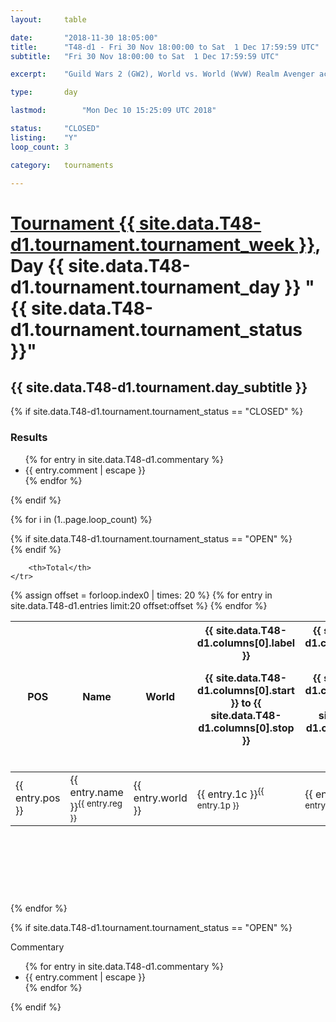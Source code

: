 ```yaml
---
layout: 	table

date: 		"2018-11-30 18:05:00"
title: 		"T48-d1 - Fri 30 Nov 18:00:00 to Sat  1 Dec 17:59:59 UTC"
subtitle: 	"Fri 30 Nov 18:00:00 to Sat  1 Dec 17:59:59 UTC"

excerpt:    "Guild Wars 2 (GW2), World vs. World (WvW) Realm Avenger achivement Tournament. \"Every Kill Counts\""

type:       day

lastmod: 		"Mon Dec 10 15:25:09 UTC 2018"

status:     "CLOSED"
listing:    "Y"
loop_count: 3

category: 	tournaments

---
```

<div class="table_header">
    <h1><a href="{{ site.data.T48-d1.tournament.week_url }}">Tournament {{ site.data.T48-d1.tournament.tournament_week }}</a>, Day {{ site.data.T48-d1.tournament.tournament_day }} "{{ site.data.T48-d1.tournament.tournament_status }}"</h1>
    <h2>{{ site.data.T48-d1.tournament.day_subtitle }}</h2> 
</div>

{% if site.data.T48-d1.tournament.tournament_status == "CLOSED" %} 
<div class="commentary">
  <h3>Results</h3>
  <ul>
    {% for entry in site.data.T48-d1.commentary %}
    <li class="commentary_list">{{ entry.comment | escape }}</li>
    {% endfor %}
  </ul>
</div>
{% endif %}


{% for i in (1..page.loop_count) %}

{% if site.data.T48-d1.tournament.tournament_status == "OPEN" %} 
<br>
{% endif %}

<table class="day_table">
  <colgroup>
    <col style="width:18px">
    <col style="width:55px">
    <col style="width:55px">
    <col style="width:12px">
    <col style="width:12px">
    <col style="width:12px">
    <col style="width:12px">
    <col style="width:12px">
    <col style="width:12px">
    <col style="width:12px">
    <col style="width:12px">
    <col style="width:12px">
    <col style="width:12px">
    <col style="width:12px">
    <col style="width:12px">
    <col style="width:12px">
    <col style="width:12px">
    <col style="width:12px">
    <col style="width:12px">
    <col style="width:12px">
    <col style="width:12px">
    <col style="width:12px">
    <col style="width:12px">
    <col style="width:12px">
    <col style="width:12px">
    <col style="width:12px">
    <col style="width:12px">
    <col style="width:18px">
  </colgroup>  
  <thead>
    <tr>
        <th>POS</th>
        <th class="AlignLeft">Name</th>
        <th class="AlignLeft">World</th>

<th><div class="label">{{ site.data.T48-d1.columns[0].label }}<p class="onhover">{{ site.data.T48-d1.columns[0].start }} to {{ site.data.T48-d1.columns[0].stop }}</p></div>​</th>
<th><div class="label">{{ site.data.T48-d1.columns[1].label }}<p class="onhover">{{ site.data.T48-d1.columns[1].start }} to {{ site.data.T48-d1.columns[1].stop }}</p></div>​</th>
<th><div class="label">{{ site.data.T48-d1.columns[2].label }}<p class="onhover">{{ site.data.T48-d1.columns[2].start }} to {{ site.data.T48-d1.columns[2].stop }}</p></div>​</th>
<th><div class="label">{{ site.data.T48-d1.columns[3].label }}<p class="onhover">{{ site.data.T48-d1.columns[3].start }} to {{ site.data.T48-d1.columns[3].stop }}</p></div>​</th>
<th><div class="label">{{ site.data.T48-d1.columns[4].label }}<p class="onhover">{{ site.data.T48-d1.columns[4].start }} to {{ site.data.T48-d1.columns[4].stop }}</p></div>​</th>
<th><div class="label">{{ site.data.T48-d1.columns[5].label }}<p class="onhover">{{ site.data.T48-d1.columns[5].start }} to {{ site.data.T48-d1.columns[5].stop }}</p></div>​</th>
<th><div class="label">{{ site.data.T48-d1.columns[6].label }}<p class="onhover">{{ site.data.T48-d1.columns[6].start }} to {{ site.data.T48-d1.columns[6].stop }}</p></div>​</th>
<th><div class="label">{{ site.data.T48-d1.columns[7].label }}<p class="onhover">{{ site.data.T48-d1.columns[7].start }} to {{ site.data.T48-d1.columns[7].stop }}</p></div>​</th>
<th><div class="label">{{ site.data.T48-d1.columns[8].label }}<p class="onhover">{{ site.data.T48-d1.columns[8].start }} to {{ site.data.T48-d1.columns[8].stop }}</p></div>​</th>
<th><div class="label">{{ site.data.T48-d1.columns[9].label }}<p class="onhover">{{ site.data.T48-d1.columns[9].start }} to {{ site.data.T48-d1.columns[9].stop }}</p></div>​</th>
<th><div class="label">{{ site.data.T48-d1.columns[10].label }}<p class="onhover">{{ site.data.T48-d1.columns[10].start }} to {{ site.data.T48-d1.columns[10].stop }}</p></div>​</th>

<th><div class="label">{{ site.data.T48-d1.columns[11].label }}<p class="onhover">{{ site.data.T48-d1.columns[11].start }} to {{ site.data.T48-d1.columns[11].stop }}</p></div>​</th>
<th><div class="label">{{ site.data.T48-d1.columns[12].label }}<p class="onhover">{{ site.data.T48-d1.columns[12].start }} to {{ site.data.T48-d1.columns[12].stop }}</p></div>​</th>
<th><div class="label">{{ site.data.T48-d1.columns[13].label }}<p class="onhover">{{ site.data.T48-d1.columns[13].start }} to {{ site.data.T48-d1.columns[13].stop }}</p></div>​</th>
<th><div class="label">{{ site.data.T48-d1.columns[14].label }}<p class="onhover">{{ site.data.T48-d1.columns[14].start }} to {{ site.data.T48-d1.columns[14].stop }}</p></div>​</th>
<th><div class="label">{{ site.data.T48-d1.columns[15].label }}<p class="onhover">{{ site.data.T48-d1.columns[15].start }} to {{ site.data.T48-d1.columns[15].stop }}</p></div>​</th>
<th><div class="label">{{ site.data.T48-d1.columns[16].label }}<p class="onhover">{{ site.data.T48-d1.columns[16].start }} to {{ site.data.T48-d1.columns[16].stop }}</p></div>​</th>
<th><div class="label">{{ site.data.T48-d1.columns[17].label }}<p class="onhover">{{ site.data.T48-d1.columns[17].start }} to {{ site.data.T48-d1.columns[17].stop }}</p></div>​</th>
<th><div class="label">{{ site.data.T48-d1.columns[18].label }}<p class="onhover">{{ site.data.T48-d1.columns[18].start }} to {{ site.data.T48-d1.columns[18].stop }}</p></div>​</th>
<th><div class="label">{{ site.data.T48-d1.columns[19].label }}<p class="onhover">{{ site.data.T48-d1.columns[19].start }} to {{ site.data.T48-d1.columns[19].stop }}</p></div>​</th>
<th><div class="label">{{ site.data.T48-d1.columns[20].label }}<p class="onhover">{{ site.data.T48-d1.columns[20].start }} to {{ site.data.T48-d1.columns[20].stop }}</p></div>​</th>

<th><div class="label">{{ site.data.T48-d1.columns[21].label }}<p class="onhover">{{ site.data.T48-d1.columns[21].start }} to {{ site.data.T48-d1.columns[21].stop }}</p></div>​</th>
<th><div class="label">{{ site.data.T48-d1.columns[22].label }}<p class="onhover">{{ site.data.T48-d1.columns[22].start }} to {{ site.data.T48-d1.columns[22].stop }}</p></div>​</th>
<th><div class="label">{{ site.data.T48-d1.columns[23].label }}<p class="onhover">{{ site.data.T48-d1.columns[23].start }} to {{ site.data.T48-d1.columns[23].stop }}</p></div>​</th>

        <th>Total</th>
    </tr>
  </thead>
  {% assign offset = forloop.index0 | times: 20 %}
<tbody>
{% for entry in site.data.T48-d1.entries limit:20 offset:offset %}
  <tr>
    <td class="pl{{ entry.pos }}">{{ entry.pos }}</td>
    <td class="AlignLeft">{{ entry.name }}<sup>{{ entry.reg }}</sup></td>
    <td class="AlignLeft">{{ entry.world }}</td>
    <td class="pl{{ entry.1p }}">{{ entry.1c }}<sup>{{ entry.1p }}</sup></td>
    <td class="pl{{ entry.2p }}">{{ entry.2c }}<sup>{{ entry.2p }}</sup></td>
    <td class="pl{{ entry.3p }}">{{ entry.3c }}<sup>{{ entry.3p }}</sup></td>
    <td class="pl{{ entry.4p }}">{{ entry.4c }}<sup>{{ entry.4p }}</sup></td>
    <td class="pl{{ entry.5p }}">{{ entry.5c }}<sup>{{ entry.5p }}</sup></td>
    <td class="pl{{ entry.6p }}">{{ entry.6c }}<sup>{{ entry.6p }}</sup></td>
    <td class="pl{{ entry.7p }}">{{ entry.7c }}<sup>{{ entry.7p }}</sup></td>
    <td class="pl{{ entry.8p }}">{{ entry.8c }}<sup>{{ entry.8p }}</sup></td>
    <td class="pl{{ entry.9p }}">{{ entry.9c }}<sup>{{ entry.9p }}</sup></td>
    <td class="pl{{ entry.10p }}">{{ entry.10c }}<sup>{{ entry.10p }}</sup></td>
    <td class="pl{{ entry.11p }}">{{ entry.11c }}<sup>{{ entry.11p }}</sup></td>
    <td class="pl{{ entry.12p }}">{{ entry.12c }}<sup>{{ entry.12p }}</sup></td>
    <td class="pl{{ entry.13p }}">{{ entry.13c }}<sup>{{ entry.13p }}</sup></td>
    <td class="pl{{ entry.14p }}">{{ entry.14c }}<sup>{{ entry.14p }}</sup></td>
    <td class="pl{{ entry.15p }}">{{ entry.15c }}<sup>{{ entry.15p }}</sup></td>
    <td class="pl{{ entry.16p }}">{{ entry.16c }}<sup>{{ entry.16p }}</sup></td>
    <td class="pl{{ entry.17p }}">{{ entry.17c }}<sup>{{ entry.17p }}</sup></td>
    <td class="pl{{ entry.18p }}">{{ entry.18c }}<sup>{{ entry.18p }}</sup></td>
    <td class="pl{{ entry.19p }}">{{ entry.19c }}<sup>{{ entry.19p }}</sup></td>
    <td class="pl{{ entry.20p }}">{{ entry.20c }}<sup>{{ entry.20p }}</sup></td>
    <td class="pl{{ entry.21p }}">{{ entry.21c }}<sup>{{ entry.21p }}</sup></td>
    <td class="pl{{ entry.22p }}">{{ entry.22c }}<sup>{{ entry.22p }}</sup></td>
    <td class="pl{{ entry.23p }}">{{ entry.23c }}<sup>{{ entry.23p }}</sup></td>
    <td class="pl{{ entry.24p }}">{{ entry.24c }}<sup>{{ entry.24p }}</sup></td>
    <td>{{ entry.total }}</td>
  </tr>
{% endfor %}  
</tbody>
</table>
<div class="leaderboard">
  <script async src="//pagead2.googlesyndication.com/pagead/js/adsbygoogle.js"></script>
  <!-- 728x90 -->
  <ins class="adsbygoogle"
       style="display:inline-block;width:728px;height:90px"
       data-ad-client="ca-pub-3274917281288240"
       data-ad-slot="3870538733"></ins>
  <script>
  (adsbygoogle = window.adsbygoogle || []).push({});
  </script>    
</div>
<br />
{% endfor %}

{% if site.data.T48-d1.tournament.tournament_status == "OPEN" %} 
<div class="commentary">
  <span class="commentary_title">Commentary</span>
  <ul>
    {% for entry in site.data.T48-d1.commentary %}
    <li class="commentary_list">{{ entry.comment | escape }}</li>
    {% endfor %}
  </ul>
</div>
{% endif %}


